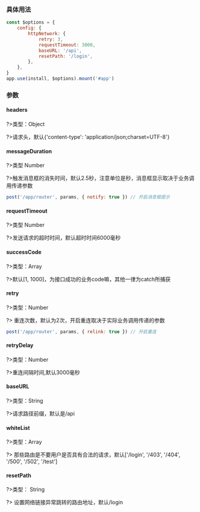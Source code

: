 ### 具体用法

```js
const $options = {
    config: {
        httpNetwork: {
            retry: 3,
            requestTimeout: 3000,
            baseURL: '/api',
            resetPath: '/login',
        },
    },
}
app.use(install, $options).mount('#app')
```

### 参数

#### headers

?>类型：Object

?>请求头，默认{'content-type': 'application/json;charset=UTF-8'}

#### messageDuration

?>类型 Number

?>触发消息框的消失时间，默认2.5秒，注意单位是秒，消息框显示取决于业务调用传递参数

```js
post('/app/router', params, { notify: true }) // 开启消息框提示
```

#### requestTimeout

?>类型 Number

?>发送请求的超时时间，默认超时时间6000毫秒

#### successCode

?>类型：Array

?>默认[1, 1000]，为接口成功的业务code嘛，其他一律为catch所捕获

#### retry

?>类型：Number

?> 重连次数，默认为2次，开启重连取决于实际业务调用传递的参数

```js
post('/app/router', params, { relink: true }) // 开启重连
```

#### retryDelay

?>类型：Number

?>重连间隔时间,默认3000毫秒

#### baseURL

?>类型：String

?>请求路径前缀，默认是/api

#### whiteList

?>类型：Array

?> 那些路由是不要用户是否具有合法的请求，默认['/login', '/403', '/404', '/500', '/502', '/test']

#### resetPath

?>类型： String

?> 设置网络链接异常跳转的路由地址，默认/login
